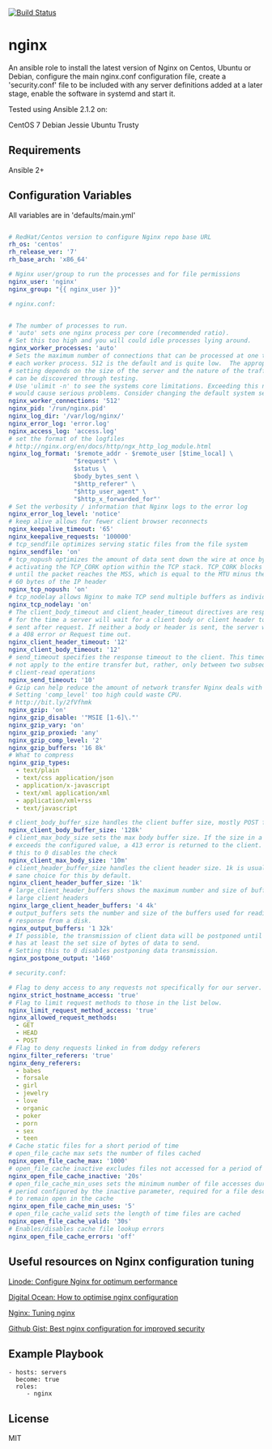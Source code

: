 [![Build Status](https://travis-ci.org/adamham/nginx.svg?branch=master)](https://travis-ci.org/adamham/nginx)

nginx
=========

An ansible role to install the latest version of Nginx on Centos, Ubuntu or Debian, configure the main nginx.conf configuration file, create a 'security.conf' file to be included with any server definitions added at a later stage, enable the software in systemd and start it.

Tested using Ansible 2.1.2 on:

CentOS 7
Debian Jessie
Ubuntu Trusty

Requirements
------------

Ansible 2+

Configuration Variables
--------------

All variables are in 'defaults/main.yml'

```yml

# RedHat/Centos version to configure Nginx repo base URL
rh_os: 'centos'
rh_release_ver: '7'
rh_base_arch: 'x86_64'

# Nginx user/group to run the processes and for file permissions
nginx_user: 'nginx'
nginx_group: "{{ nginx_user }}"

# nginx.conf:


# The number of processes to run.
# 'auto' sets one nginx process per core (recommended ratio).
# Set this too high and you will could idle processes lying around.
nginx_worker_processes: 'auto'
# Sets the maximum number of connections that can be processed at one time by
# each worker process. 512 is the default and is quite low.  The appropriate
# setting depends on the size of the server and the nature of the traffic, and
# can be discovered through testing.
# Use 'ulimit -n' to see the systems core limitations. Exceeding this number
# would cause serious problems. Consider changing the default system setting.
nginx_worker_connections: '512'
nginx_pid: '/run/nginx.pid'
nginx_log_dir: '/var/log/nginx/'
nginx_error_log: 'error.log'
nginx_access_log: 'access.log'
# set the format of the logfiles
# http://nginx.org/en/docs/http/ngx_http_log_module.html
nginx_log_format: '$remote_addr - $remote_user [$time_local] \
                  "$request" \
                  $status \
                  $body_bytes_sent \
                  "$http_referer" \
                  "$http_user_agent" \
                  "$http_x_forwarded_for"'
# Set the verbosity / information that Nginx logs to the error log
nginx_error_log_level: 'notice'
# keep alive allows for fewer client browser reconnects
nginx_keepalive_timeout: '65'
nginx_keepalive_requests: '100000'
# tcp_sendfile optimizes serving static files from the file system
nginx_sendfile: 'on'
# tcp_nopush optimizes the amount of data sent down the wire at once by
# activating the TCP_CORK option within the TCP stack. TCP_CORK blocks the data
# until the packet reaches the MSS, which is equal to the MTU minus the 40 or
# 60 bytes of the IP header
nginx_tcp_nopush: 'on'
# tcp_nodelay allows Nginx to make TCP send multiple buffers as individual packets
nginx_tcp_nodelay: 'on'
# The client_body_timeout and client_header_timeout directives are responsible
# for the time a server will wait for a client body or client header to be
# sent after request. If neither a body or header is sent, the server will issue
# a 408 error or Request time out.
nginx_client_header_timeout: '12'
nginx_client_body_timeout: '12'
# send_timeout specifies the response timeout to the client. This timeout does
# not apply to the entire transfer but, rather, only between two subsequent
# client-read operations
nginx_send_timeout: '10'
# Gzip can help reduce the amount of network transfer Nginx deals with
# Setting 'comp_level' too high could waste CPU.
# http://bit.ly/2fVfhmk
nginx_gzip: 'on'
nginx_gzip_disable: '"MSIE [1-6]\."'
nginx_gzip_vary: 'on'
nginx_gzip_proxied: 'any'
nginx_gzip_comp_level: '2'
nginx_gzip_buffers: '16 8k'
# What to compress
nginx_gzip_types:
  - text/plain
  - text/css application/json
  - application/x-javascript
  - text/xml application/xml
  - application/xml+rss
  - text/javascript

# client_body_buffer_size handles the client buffer size, mostly POST forms
nginx_client_body_buffer_size: '128k'
# client_max_body_size sets the max body buffer size. If the size in a request
# exceeds the configured value, a 413 error is returned to the client. Setting
# this to 0 disables the check
nginx_client_max_body_size: '10m'
# client_header_buffer_size handles the client header size. 1k is usually a
# sane choice for this by default.
nginx_client_header_buffer_size: '1k'
# large_client_header_buffers shows the maximum number and size of buffers for
# large client headers
nginx_large_client_header_buffers: '4 4k'
# output_buffers sets the number and size of the buffers used for reading a
# response from a disk.
nginx_output_buffers: '1 32k'
# If possible, the transmission of client data will be postponed until Nginx
# has at least the set size of bytes of data to send.
# Setting this to 0 disables postponing data transmission.
nginx_postpone_output: '1460'

# security.conf:

# Flag to deny access to any requests not specifically for our server.
nginx_strict_hostname_access: 'true'
# Flag to limit request methods to those in the list below.
nginx_limit_request_method_access: 'true'
nginx_allowed_request_methods:
  - GET
  - HEAD
  - POST
# Flag to deny requests linked in from dodgy referers
nginx_filter_referers: 'true'
nginx_deny_referers:
  - babes
  - forsale
  - girl
  - jewelry
  - love
  - organic
  - poker
  - porn
  - sex
  - teen
# Cache static files for a short period of time
# open_file_cache max sets the number of files cached
nginx_open_file_cache_max: '1000'
# open_file_cache inactive excludes files not accessed for a period of time
nginx_open_file_cache_inactive: '20s'
# open_file_cache_min_uses sets the minimum number of file accesses during the
# period configured by the inactive parameter, required for a file descriptor
# to remain open in the cache
nginx_open_file_cache_min_uses: '5'
# open_file_cache_valid sets the length of time files are cached
nginx_open_file_cache_valid: '30s'
# Enables/disables cache file lookup errors
nginx_open_file_cache_errors: 'off'

```

Useful resources on Nginx configuration tuning
--------------------------------------------

[ Linode: Configure Nginx for optimum performance ](https://www.linode.com/docs/websites/nginx/configure-nginx-for-optimized-performance#buffer-size)

[ Digital Ocean: How to optimise nginx configuration ](https://www.digitalocean.com/community/tutorials/how-to-optimize-nginx-configuration)

[ Nginx: Tuning nginx ](https://www.nginx.com/blog/tuning-nginx/)

[ Github Gist: Best nginx configuration for improved security](https://gist.github.com/plentz/6737338)


Example Playbook
----------------

    - hosts: servers
      become: true
      roles:
         - nginx

License
-------

MIT
